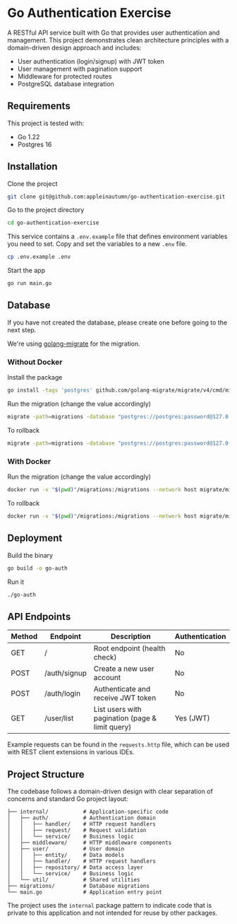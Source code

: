 # Go Authentication Exercise

A RESTful API service built with Go that provides user authentication and management. This project demonstrates clean architecture principles with a domain-driven design approach and includes:

- User authentication (login/signup) with JWT token
- User management with pagination support
- Middleware for protected routes
- PostgreSQL database integration

## Requirements

This project is tested with:

- Go 1.22
- Postgres 16

## Installation

Clone the project

```bash
git clone git@github.com:appleinautumn/go-authentication-exercise.git
```

Go to the project directory

```bash
cd go-authentication-exercise
```

This service contains a `.env.example` file that defines environment variables you need to set. Copy and set the variables to a new `.env` file.

```bash
cp .env.example .env
```

Start the app

```bash
go run main.go
```

## Database

If you have not created the database, please create one before going to the next step.

We're using [golang-migrate](https://github.com/golang-migrate/migrate) for the migration.

### Without Docker

Install the package

```bash
go install -tags 'postgres' github.com/golang-migrate/migrate/v4/cmd/migrate@latest
```

Run the migration (change the value accordingly)

```bash
migrate -path=migrations -database "postgres://postgres:password@127.0.0.1:5432/database?sslmode=disable" up
```

To rollback

```bash
migrate -path=migrations -database "postgres://postgres:password@127.0.0.1:5432/database?sslmode=disable" down 1
```

### With Docker

Run the migration (change the value accordingly)

```bash
docker run -v "$(pwd)"/migrations:/migrations --network host migrate/migrate -path=/migrations/ -database "postgres://postgres:password@127.0.0.1:5432/database?sslmode=disable" up
```

To rollback

```bash
docker run -v "$(pwd)"/migrations:/migrations --network host migrate/migrate -path=/migrations/ -database "postgres://postgres:password@127.0.0.1:5432/database?sslmode=disable" down 1
```

## Deployment

Build the binary

```bash
go build -o go-auth
```

Run it

```bash
./go-auth
```

## API Endpoints

| Method | Endpoint     | Description                                     | Authentication |
| ------ | ------------ | ----------------------------------------------- | -------------- |
| GET    | /            | Root endpoint (health check)                    | No             |
| POST   | /auth/signup | Create a new user account                       | No             |
| POST   | /auth/login  | Authenticate and receive JWT token              | No             |
| GET    | /user/list   | List users with pagination (page & limit query) | Yes (JWT)      |

Example requests can be found in the `requests.http` file, which can be used with REST client extensions in various IDEs.

## Project Structure

The codebase follows a domain-driven design with clear separation of concerns and standard Go project layout:

```
├── internal/           # Application-specific code
│   ├── auth/           # Authentication domain
│   │   ├── handler/    # HTTP request handlers
│   │   ├── request/    # Request validation
│   │   └── service/    # Business logic
│   ├── middleware/     # HTTP middleware components
│   ├── user/           # User domain
│   │   ├── entity/     # Data models
│   │   ├── handler/    # HTTP request handlers
│   │   ├── repository/ # Data access layer
│   │   └── service/    # Business logic
│   └── util/           # Shared utilities
├── migrations/         # Database migrations
└── main.go             # Application entry point
```

The project uses the `internal` package pattern to indicate code that is private to this application and not intended for reuse by other packages.

